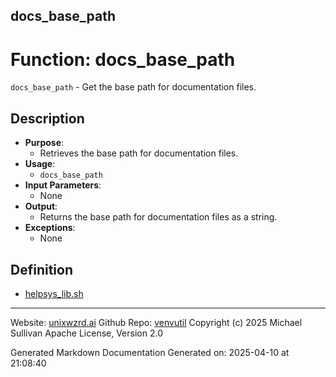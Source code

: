 ## docs_base_path
# Function: docs_base_path
 `docs_base_path` - Get the base path for documentation files.
## Description
- **Purpose**:
  - Retrieves the base path for documentation files.
- **Usage**: 
  - `docs_base_path`
- **Input Parameters**: 
  - None
- **Output**: 
  - Returns the base path for documentation files as a string.
- **Exceptions**: 
  - None

## Definition 

* [helpsys_lib.sh](../helpsys_lib_sh.md)
---

Website: [unixwzrd.ai](https://unixwzrd.ai)
Github Repo: [venvutil](https://github.com/unixwzrd/venvutil)
Copyright (c) 2025 Michael Sullivan
Apache License, Version 2.0

Generated Markdown Documentation
Generated on: 2025-04-10 at 21:08:40
